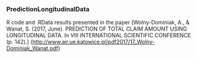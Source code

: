 ### PredictionLongitudinalData

R code and .RData results presented in the paper [Wolny-Dominiak, A., & Wanat, S. (2017, June). 
PREDICTION OF TOTAL CLAIM AMOUNT USING LONGITUDINAL DATA. In VIII INTERNATIONAL SCIENTIFIC CONFERENCE (p. 142).]
(http://www.air.ue.katowice.pl/pdf2017/17_Wolny-Dominiak_Wanat.pdf)
